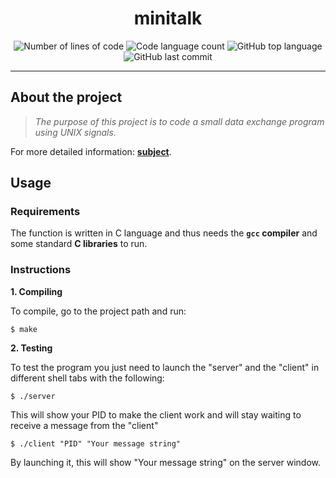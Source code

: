 <h1 align="center">
  minitalk
</h1>

<p align="center">
	<img alt="Number of lines of code" src="https://img.shields.io/tokei/lines/github/LineGM/ft_printf?color=critical"/>
	<img alt="Code language count" src="https://img.shields.io/github/languages/count/LineGM/ft_printf?color=yellow"/>
	<img alt="GitHub top language" src="https://img.shields.io/github/languages/top/LineGM/ft_printf?color=blue"/>
	<img alt="GitHub last commit" src="https://img.shields.io/github/last-commit/LineGM/ft_printf?color=green"/>
</p>

---

## About the project

> _The purpose of this project is to code a small data exchange program using
UNIX signals._

For more detailed information: [**subject**](https://github.com/LineGM/minitalk/blob/main/minitalk_en.pdf).

## Usage

### Requirements

The function is written in C language and thus needs the **`gcc` compiler** and some standard **C libraries** to run.

### Instructions

**1. Compiling**

To compile, go to the project path and run:

```shell
$ make
```

**2. Testing**

To test the program you just need to launch the "server" and the "client" in different shell tabs with the following:

```shell
$ ./server
```

This will show your PID to make the client work and will stay waiting to receive a message from the "client"

```shell
$ ./client "PID" "Your message string"
```

By launching it, this will show "Your message string" on the server window.
